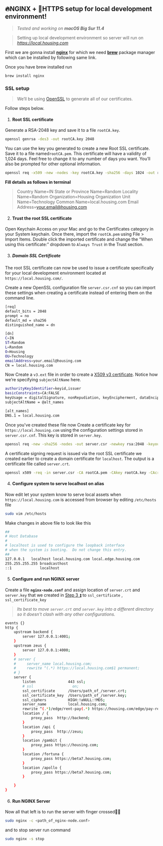 ## 🔥NGINX + 🔐HTTPS setup for local development environment!
> *Tested and working on **macOS Big Sur 11.4***

> Setting up local development environment so server will run on *https://local.housing.com*


First we are gonna install [**nginx**](https://www.nginx.com/) for which we need [**brew**](https://brew.sh/) package manager which can be installed by following same link. 

Once you have brew installed run
```bash 
brew install nginx
```

### SSL setup
>We’ll be using [OpenSSL](https://www.openssl.org/) to generate all of our certificates.

Follow  steps below.

1. ####  Root SSL certificate
Generate a RSA-2048 key and save it to a file `rootCA.key`.
```bash
openssl genrsa -des3 -out rootCA.key 2048
```

You can use the key you generated to create a new Root SSL certificate. Save it to a file named`rootCA.pem`. This certificate will have a validity of 1,024 days. Feel free to change it to any number of days you want. You’ll also be prompted for other optional information.
```bash
openssl req -x509 -new -nodes -key rootCA.key -sha256 -days 1024 -out rootCA.pem
```
**Fill details as follows in terminal**
>Country Name=IN
State or Province Name=Random
Locality Name=Random
Organization=Housing
Organization Unit Name=Technology
Common Name=local.housing.com
Email Address=your.email@housing.com

2. ####  Trust the root SSL certificate

Open Keychain Access on your Mac and go to the Certificates category in your System keychain. Once there, import the `rootCA.pem` using File > Import Items. Double click the imported certificate and change the “When using this certificate:” dropdown to `Always Trust` in the Trust section.

3. #####  Domain SSL Certificate
The root SSL certificate can now be used to issue a certificate specifically for your local development environment located at `https://local.housing.com/`.

Create a new OpenSSL configuration file `server.csr.cnf` so you can import these settings when creating a certificate instead of entering them on the command line.

```bash
[req]
default_bits = 2048
prompt = no
default_md = sha256
distinguished_name = dn

[dn]
C=IN
ST=Random
L=Random
O=Housing
OU=Technology
emailAddress=your.email@housing.com
CN = local.housing.com
```

Now Create a `v3.ext` file in order to create a [X509 v3 certificate](https://en.wikipedia.org/wiki/X.509). Notice how we’re specifying `subjectAltName` here.

```bash
authorityKeyIdentifier=keyid,issuer
basicConstraints=CA:FALSE
keyUsage = digitalSignature, nonRepudiation, keyEncipherment, dataEncipherment
subjectAltName = @alt_names

[alt_names]
DNS.1 = local.housing.com
```

Once you've created these file now Create a certificate key for `https://local.housing.com` using the configuration settings stored in `server.csr.cnf`. This key is stored in `server.key`.
```bash
openssl req -new -sha256 -nodes -out server.csr -newkey rsa:2048 -keyout server.key -config <path_of server.csr.cnf>
```

A certificate signing request is issued via the root SSL certificate we created earlier to create a domain certificate for `localhost`. The output is a certificate file called `server.crt`.
```bash
openssl x509 -req -in server.csr -CA rootCA.pem -CAkey rootCA.key -CAcreateserial -out server.crt -days 500 -sha256 -extfile < path_of v3.ext>
```

4. #### Configure system to serve localhost on alias

Now edit let your system know to serve local assets when `https://local.housing.com` is accessed from browser by editing `/etc/hosts` file
```bash
sudo vim /etc/hosts
```
Make changes in above file to look like this
```bash
##
# Host Database
#
# localhost is used to configure the loopback interface
# when the system is booting.  Do not change this entry.
##
127.0.0.1	localhost local.housing.com local.edge.housing.com
255.255.255.255	broadcasthost
::1             localhost
```

5. #### Configure and run NGINX server
Create a file **`nginx-node.conf`** and  assign location of `server.crt` and  `server.key`  that we created in [Step 3 ⏫](#domain-ssl-certificate) to `ssl_certificate` ,    `ssl_certificate_key`

> *Its best to move `server.crt` and  `server.key` into a different directory so it doesn't clash with any other configurations.*
```bash
events {}
http {
    upstream backend {
        server 127.0.0.1:4001;
    }
    upstream zeus {
        server 127.0.0.1:4000;
    }
    # server {
    #     server_name local.housing.com;
    #     rewrite ^(.*) https://local.housing.com$1 permanent;
    # }
    server {
        listen               443 ssl;
        # ssl                  on;
        ssl_certificate      /Users/path_of_/server.crt;
        ssl_certificate_key  /Users/path_of_/server.key;
        ssl_ciphers          HIGH:!aNULL:!MD5;
        server_name          local.housing.com;
        rewrite ^(.*)/edge/rent-pay(.*) https://housing.com/edge/pay-rent$2 permanent;
        location / {
            proxy_pass  http://backend;
        }
        location /api {
            proxy_pass  http://zeus;
        }
        location /gambit {
            proxy_pass https://housing.com;
        }
        location /fortuna {
            proxy_pass https://beta7.housing.com;
        }
        location /apollo {
            proxy_pass https://beta7.housing.com;
        }

    }
}
```

 6. #### Run NGINX Server
Now all that left is to run the server with finger crossed🤞🏻
```bash
sudo nginx -c <path_of_nginx-node.conf>
```

and to stop server run command

```bash
sudo nginx -s stop
```
